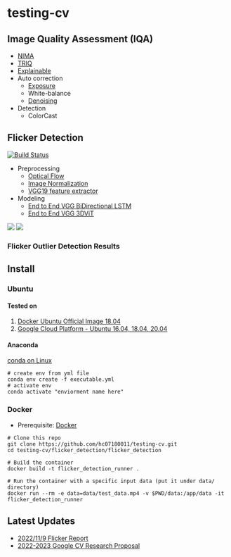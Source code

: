# testing-cv

## Image Quality Assessment (IQA)

* [NIMA](https://github.com/idealo/image-quality-assessment)
* [TRIQ](https://github.com/junyongyou/triq)
* [Explainable](https://github.com/marcotcr/lime)
* Auto correction
  * [Exposure](https://github.com/mahmoudnafifi/Exposure_Correction)
  * White-balance
  * [Denoising](https://github.com/swz30/MPRNet)
* Detection
  * ColorCast

## Flicker Detection

[![Build Status](https://app.travis-ci.com/hc07180011/testing-cv.svg?branch=main)](https://app.travis-ci.com/hc07180011/testing-cv)

* Preprocessing
  * [Optical Flow](https://learnopencv.com/optical-flow-in-opencv/)
  * [Image Normalization](https://www.sciencedirect.com/topics/engineering/image-normalization)
  * [VGG19 feature extractor](https://arxiv.org/abs/1409.1556)
* Modeling
  * [End to End VGG BiDirectional LSTM](https://pytorch.org/docs/stable/generated/torch.nn.LSTM.html)
  * [End to End VGG 3DViT](https://arxiv.org/abs/2209.07026)

![](<plots/cnn_lstm_plots/confusion_matrix.png>)
![](<plots/cnn_trans_plots/confusion_matrix.png>)


### Flicker Outlier Detection Results

## Install

### Ubuntu

#### Tested on

1. [Docker Ubuntu Official Image 18.04](https://hub.docker.com/_/ubuntu/)
2. [Google Cloud Platform - Ubuntu 16.04, 18.04, 20.04](https://cloud.google.com/)


#### Anaconda
[conda on Linux](https://docs.anaconda.com/anaconda/install/linux/)
```bash=
# create env from yml file
conda env create -f executable.yml
# activate env
conda activate "enviorment name here"
```

### Docker

* Prerequisite: [Docker](https://www.docker.com/)

```bash=
# Clone this repo
git clone https://github.com/hc07180011/testing-cv.git
cd testing-cv/flicker_detection/flicker_detection

# Build the container
docker build -t flicker_detection_runner .

# Run the container with a specific input data (put it under data/ directory)
docker run --rm -e data=data/test_data.mp4 -v $PWD/data:/app/data -it flicker_detection_runner
```

## Latest Updates

* [2022/11/9 Flicker Report](https://docs.google.com/presentation/d/10Tz_Jhj3amssrfxvayAZUWiRgEN8krsj/edit#slide=id.g14fdbdb000f_0_53)
* [2022-2023 Google CV Research Proposal](https://docs.google.com/document/d/1AgCTqS0zgIFc7saLjTUJ98ghYPj6o6Us-aqnJYDb0qI/edit?usp=sharing)

